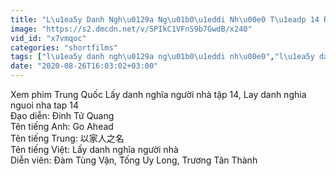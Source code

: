 ```yaml
---
title: "L\u1ea5y Danh Ngh\u0129a Ng\u01b0\u1eddi Nh\u00e0 T\u1eadp 14 Raw - Phim Hoa Ng\u1eef"
image: "https://s2.dmcdn.net/v/SPIkC1VFnS9b7GwdB/x240"
vid_id: "x7vmqoc"
categories: "shortfilms"
tags: ["l\u1ea5y danh ngh\u0129a ng\u01b0\u1eddi nh\u00e0","l\u1ea5y danh ngh\u0129a ng\u01b0\u1eddi nh\u00e0 t\u1eadp 14","phim hoa ng\u1eef"]
date: "2020-08-26T16:03:02+03:00"
---
```

Xem phim Trung Quốc Lấy danh nghĩa người nhà tập 14, Lay danh nghia nguoi nha tap 14  <br>Đạo diễn: Đinh Tử Quang  <br>Tên tiếng Anh: Go Ahead  <br>Tên tiếng Trung: 以家人之名  <br>Tên tiếng Việt: Lấy danh nghĩa người nhà  <br>Diễn viên: Đàm Tùng Vận, Tống Uy Long, Trương Tân Thành
